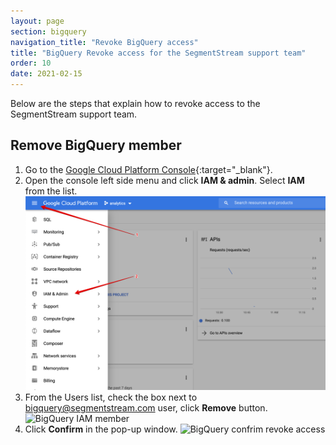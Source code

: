 ```yaml
---
layout: page
section: bigquery
navigation_title: "Revoke BigQuery access"
title: "BigQuery Revoke access for the SegmentStream support team"
order: 10
date: 2021-02-15
---
```


Below are the steps that explain how to revoke access to the SegmentStream support team.

## Remove BigQuery member

1. Go to the [Google Cloud Platform Console](https://console.cloud.google.com){:target="_blank"}.
2. Open the console left side menu and click **IAM & admin**. Select **IAM** from the list.
![BigQuery access IAM](/img/bigquery/bq-access-1.png)
3. From the Users list, check the box next to bigquery@segmentstream.com user, click **Remove** button.
![BigQuery IAM member](/img/bigquery/bq-revoke-1.png)
4. Click **Confirm** in the pop-up window.
![BigQuery confrim revoke access](/img/bigquery/bq-revoke-2.png)
